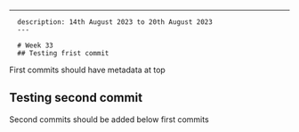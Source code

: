 ---
      description: 14th August 2023 to 20th August 2023
      ---
      
      # Week 33
      ## Testing frist commit

First commits should have metadata at top
## Testing second commit

Second commits should be added below first commits